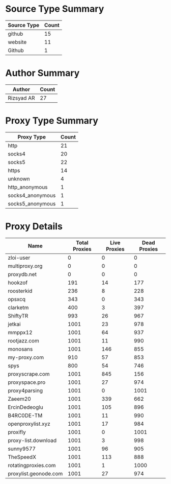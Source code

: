 # Source Type Summary

| Source Type | Count |
|-------------|-------|
| github | 15 |
| website | 11 |
| Github | 1 |


# Author Summary

| Author | Count |
|--------|-------|
| Rizsyad AR | 27 |


# Proxy Type Summary

| Proxy Type | Count |
|------------|-------|
| http | 21 |
| socks4 | 20 |
| socks5 | 22 |
| https | 14 |
| unknown | 4 |
| http_anonymous | 1 |
| socks4_anonymous | 1 |
| socks5_anonymous | 1 |


# Proxy Details

| Name | Total Proxies | Live Proxies | Dead Proxies |
|------|---------------|--------------|---------------|
| zloi-user | 0 | 0 | 0 |
| multiproxy.org | 0 | 0 | 0 |
| proxydb.net | 0 | 0 | 0 |
| hookzof | 191 | 14 | 177 |
| roosterkid | 236 | 8 | 228 |
| opsxcq | 343 | 0 | 343 |
| clarketm | 400 | 3 | 397 |
| ShiftyTR | 993 | 26 | 967 |
| jetkai | 1001 | 23 | 978 |
| mmppx12 | 1001 | 64 | 937 |
| rootjazz.com | 1001 | 11 | 990 |
| monosans | 1001 | 146 | 855 |
| my-proxy.com | 910 | 57 | 853 |
| spys | 800 | 54 | 746 |
| proxyscrape.com | 1001 | 845 | 156 |
| proxyspace.pro | 1001 | 27 | 974 |
| proxy4parsing | 1001 | 0 | 1001 |
| Zaeem20 | 1001 | 339 | 662 |
| ErcinDedeoglu | 1001 | 105 | 896 |
| B4RC0DE-TM | 1001 | 11 | 990 |
| openproxylist.xyz | 1001 | 17 | 984 |
| proxifly | 1001 | 0 | 1001 |
| proxy-list.download | 1001 | 3 | 998 |
| sunny9577 | 1001 | 96 | 905 |
| TheSpeedX | 1001 | 113 | 888 |
| rotatingproxies.com | 1001 | 1 | 1000 |
| proxylist.geonode.com | 1001 | 27 | 974 |
